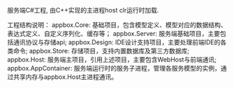 服务端C#工程, 由C++实现的主进程host clr运行时加载.

工程结构说明：
appbox.Core: 基础项目，包含模型定义、模型对应的数据结构、表达式定义、自定义序列化、缓存等；
appbox.Server: 服务端基础项目，主要包括通讯协议与存储api;
appbox.Design: IDE设计支持项目，主要处理前端IDE的各类命令;
appbox.Store: 存储项目，支持内置数据库及第三方数据库;
appbox.Host: 服务端主项目，引用上述项目，主要包含WebHost与前端通讯;
appbox.AppContainer: 服务端运行时的服务子进程，管理各服务模型的实例，通过共享内存与appbox.Host主进程通讯。
